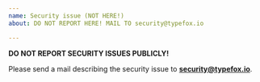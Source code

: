 ```yaml
---
name: Security issue (NOT HERE!)
about: DO NOT REPORT HERE! MAIL TO security@typefox.io

---
```


**DO NOT REPORT SECURITY ISSUES PUBLICLY!**

Please send a mail describing the security issue to **security@typefox.io**.
